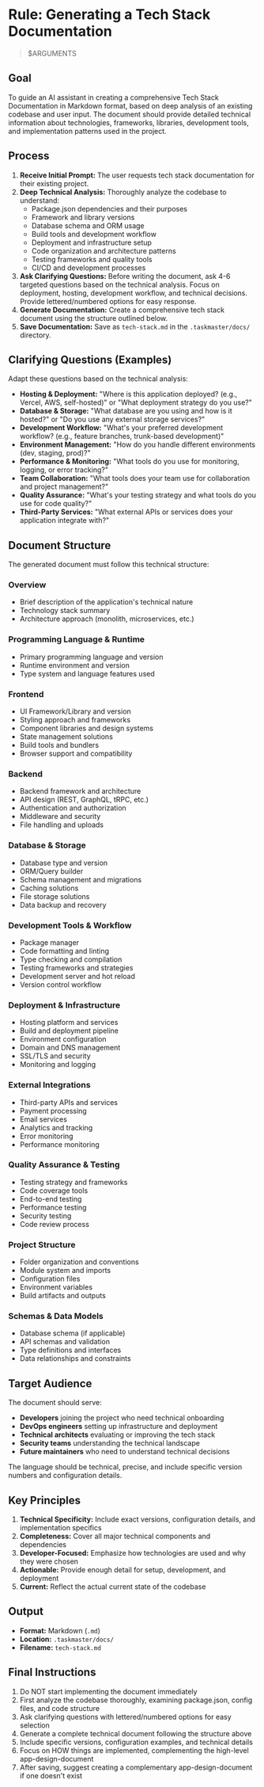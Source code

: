 # Rule: Generating a Tech Stack Documentation

> $ARGUMENTS

## Goal

To guide an AI assistant in creating a comprehensive Tech Stack Documentation in Markdown format, based on deep analysis of an existing codebase and user input. The document should provide detailed technical information about technologies, frameworks, libraries, development tools, and implementation patterns used in the project.

## Process

1. **Receive Initial Prompt:** The user requests tech stack documentation for their existing project.
2. **Deep Technical Analysis:** Thoroughly analyze the codebase to understand:
   - Package.json dependencies and their purposes
   - Framework and library versions
   - Database schema and ORM usage
   - Build tools and development workflow
   - Deployment and infrastructure setup
   - Code organization and architecture patterns
   - Testing frameworks and quality tools
   - CI/CD and development processes
3. **Ask Clarifying Questions:** Before writing the document, ask 4-6 targeted questions based on the technical analysis. Focus on deployment, hosting, development workflow, and technical decisions. Provide lettered/numbered options for easy response.
4. **Generate Documentation:** Create a comprehensive tech stack document using the structure outlined below.
5. **Save Documentation:** Save as `tech-stack.md` in the `.taskmaster/docs/` directory.

## Clarifying Questions (Examples)

Adapt these questions based on the technical analysis:

- **Hosting & Deployment:** "Where is this application deployed? (e.g., Vercel, AWS, self-hosted)" or "What deployment strategy do you use?"
- **Database & Storage:** "What database are you using and how is it hosted?" or "Do you use any external storage services?"
- **Development Workflow:** "What's your preferred development workflow? (e.g., feature branches, trunk-based development)"
- **Environment Management:** "How do you handle different environments (dev, staging, prod)?"
- **Performance & Monitoring:** "What tools do you use for monitoring, logging, or error tracking?"
- **Team Collaboration:** "What tools does your team use for collaboration and project management?"
- **Quality Assurance:** "What's your testing strategy and what tools do you use for code quality?"
- **Third-Party Services:** "What external APIs or services does your application integrate with?"

## Document Structure

The generated document must follow this technical structure:

### **Overview**

- Brief description of the application's technical nature
- Technology stack summary
- Architecture approach (monolith, microservices, etc.)

### **Programming Language & Runtime**

- Primary programming language and version
- Runtime environment and version
- Type system and language features used

### **Frontend**

- UI Framework/Library and version
- Styling approach and frameworks
- Component libraries and design systems
- State management solutions
- Build tools and bundlers
- Browser support and compatibility

### **Backend**

- Backend framework and architecture
- API design (REST, GraphQL, tRPC, etc.)
- Authentication and authorization
- Middleware and security
- File handling and uploads

### **Database & Storage**

- Database type and version
- ORM/Query builder
- Schema management and migrations
- Caching solutions
- File storage solutions
- Data backup and recovery

### **Development Tools & Workflow**

- Package manager
- Code formatting and linting
- Type checking and compilation
- Testing frameworks and strategies
- Development server and hot reload
- Version control workflow

### **Deployment & Infrastructure**

- Hosting platform and services
- Build and deployment pipeline
- Environment configuration
- Domain and DNS management
- SSL/TLS and security
- Monitoring and logging

### **External Integrations**

- Third-party APIs and services
- Payment processing
- Email services
- Analytics and tracking
- Error monitoring
- Performance monitoring

### **Quality Assurance & Testing**

- Testing strategy and frameworks
- Code coverage tools
- End-to-end testing
- Performance testing
- Security testing
- Code review process

### **Project Structure**

- Folder organization and conventions
- Module system and imports
- Configuration files
- Environment variables
- Build artifacts and outputs

### **Schemas & Data Models**

- Database schema (if applicable)
- API schemas and validation
- Type definitions and interfaces
- Data relationships and constraints

## Target Audience

The document should serve:

- **Developers** joining the project who need technical onboarding
- **DevOps engineers** setting up infrastructure and deployment
- **Technical architects** evaluating or improving the tech stack
- **Security teams** understanding the technical landscape
- **Future maintainers** who need to understand technical decisions

The language should be technical, precise, and include specific version numbers and configuration details.

## Key Principles

1. **Technical Specificity:** Include exact versions, configuration details, and implementation specifics
2. **Completeness:** Cover all major technical components and dependencies
3. **Developer-Focused:** Emphasize how technologies are used and why they were chosen
4. **Actionable:** Provide enough detail for setup, development, and deployment
5. **Current:** Reflect the actual current state of the codebase

## Output

- **Format:** Markdown (`.md`)
- **Location:** `.taskmaster/docs/`
- **Filename:** `tech-stack.md`

## Final Instructions

1. Do NOT start implementing the document immediately
2. First analyze the codebase thoroughly, examining package.json, config files, and code structure
3. Ask clarifying questions with lettered/numbered options for easy selection
4. Generate a complete technical document following the structure above
5. Include specific versions, configuration examples, and technical details
6. Focus on HOW things are implemented, complementing the high-level app-design-document
7. After saving, suggest creating a complementary app-design-document if one doesn't exist
